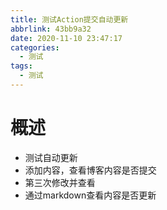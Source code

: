 ```yaml
---
title: 测试Action提交自动更新
abbrlink: 43bb9a32
date: 2020-11-10 23:47:17
categories:
  - 测试
tags:
  - 测试
---
```

# 概述
* 测试自动更新
* 添加内容，查看博客内容是否提交
* 第三次修改并查看
* 通过markdown查看内容是否更新
